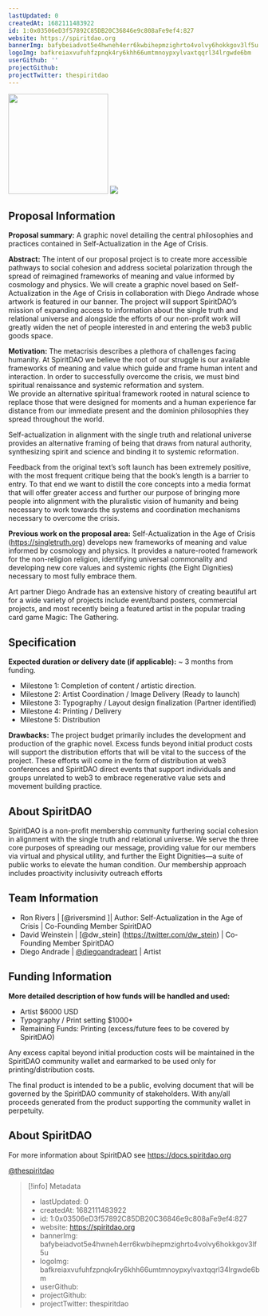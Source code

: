 ```yaml
---
lastUpdated: 0
createdAt: 1682111483922
id: 1:0x03506eD3f57892C85DB20C36846e9c808aFe9ef4:827
website: https://spiritdao.org
bannerImg: bafybeiadvot5e4hwneh4err6kwbihepmzighrto4volvy6hokkgov3lf5u
logoImg: bafkreiaxvufuhfzpnqk4ry6khh66umtmnoypxylvaxtqqrl34lrgwde6bm
userGithub: ''
projectGithub:
projectTwitter: thespiritdao
---
```


<img style="width: 200px" src="https://ipfs-grants-stack.gitcoin.co/ipfs/bafkreiaxvufuhfzpnqk4ry6khh66umtmnoypxylvaxtqqrl34lrgwde6bm">

<img src="https://ipfs-grants-stack.gitcoin.co/ipfs/bafybeiadvot5e4hwneh4err6kwbihepmzighrto4volvy6hokkgov3lf5u">

## Proposal Information

**Proposal summary:** A graphic novel detailing the central philosophies and practices contained in Self-Actualization in the Age of Crisis.

**Abstract:** The intent of our proposal project is to create more accessible pathways to social cohesion and address societal polarization through the spread of reimagined frameworks of meaning and value informed by cosmology and physics. We will create a graphic novel based on Self-Actualization in the Age of Crisis in collaboration with Diego Andrade whose artwork is featured in our banner. The project will support SpiritDAO’s mission of expanding access to information about the single truth and relational universe and alongside the efforts of our non-profit work will greatly widen the net of people interested in and entering the web3 public goods space.

**Motivation:** The metacrisis describes a plethora of challenges facing humanity. At SpiritDAO we believe the root of our struggle is our available frameworks of meaning and value which guide and frame human intent and interaction. In order to successfully overcome the crisis, we must bind spiritual renaissance and systemic reformation and system.  
We provide an alternative spiritual framework rooted in natural science to replace those that were designed for moments and a human experience far distance from our immediate present and the dominion philosophies they spread throughout the world.

Self-actualization in alignment with the single truth and relational universe provides an alternative framing of being that draws from natural authority, synthesizing spirit and science and binding it to systemic reformation.

Feedback from the original text’s soft launch has been extremely positive, with the most frequent critique being that the book’s length is a barrier to entry. To that end we want to distill the core concepts into a media format that will offer greater access and further our purpose of bringing more people into alignment with the pluralistic vision of humanity and being necessary to work towards the systems and coordination mechanisms necessary to overcome the crisis.

**Previous work on the proposal area:**
Self-Actualization in the Age of Crisis (https://singletruth.org) develops new frameworks of meaning and value informed by cosmology and physics. It provides a nature-rooted framework for the non-religion religion, identifying universal commonality and developing new core values and systemic rights (the Eight Dignities) necessary to most fully embrace them.

Art partner Diego Andrade has an extensive history of creating beautiful art for a wide variety of projects include event/band posters, commercial projects, and most recently being a featured artist in the popular trading card game Magic: The Gathering.

## Specification

**Expected duration or delivery date (if applicable):** ~ 3 months from funding.

- Milestone 1: Completion of content / artistic direction.
- Milestone 2: Artist Coordination / Image Delivery (Ready to launch)
- Milestone 3: Typography / Layout design finalization (Partner identified)
- Milestone 4: Printing / Delivery
- Milestone 5: Distribution

**Drawbacks:** The project budget primarily includes the development and production of the graphic novel. Excess funds beyond initial product costs will support the distribution efforts that will be vital to the success of the project. These efforts will come in the form of distribution at web3 conferences and SpiritDAO direct events that support individuals and groups unrelated to web3 to embrace regenerative value sets and movement building practice.

## About SpiritDAO

SpiritDAO is a non-profit membership community furthering social cohesion in alignment with the single truth and relational universe. We serve the three core purposes of spreading our message, providing value for our members via virtual and physical utility, and further the Eight Dignities—a suite of public works to elevate the human condition. Our membership approach includes proactivity inclusivity outreach efforts

## Team Information

- Ron Rivers | [@riversmind ][](https://twitter.com/riversmind)| Author: Self-Actualization in the Age of Crisis | Co-Founding Member SpiritDAO
- David Weinstein | [@dw_stein] (https://twitter.com/dw_stein) |  Co-Founding Member SpiritDAO
- Diego Andrade | [@diegoandradeart](https://www.instagram.com/diegoandradeart/)  |  Artist

## Funding Information

**More detailed description of how funds will be handled and used:**

- Artist $6000 USD
- Typography / Print setting $1000+
- Remaining Funds: Printing (excess/future fees to be covered by SpiritDAO)

Any excess capital beyond initial production costs will be maintained in the SpiritDAO community wallet and earmarked to be used only for printing/distribution costs.

The final product is intended to be a public, evolving document that will be governed by the SpiritDAO community of stakeholders. With any/all proceeds generated from the product supporting the community wallet in perpetuity.

## About SpiritDAO

For more information about SpiritDAO see https://docs.spiritdao.org 

[@thespiritdao](https://twitter.com/thespiritdao)


> [!info] Metadata
> * lastUpdated: 0
> * createdAt: 1682111483922
> * id: 1:0x03506eD3f57892C85DB20C36846e9c808aFe9ef4:827
> * website: https://spiritdao.org
> * bannerImg: bafybeiadvot5e4hwneh4err6kwbihepmzighrto4volvy6hokkgov3lf5u
> * logoImg: bafkreiaxvufuhfzpnqk4ry6khh66umtmnoypxylvaxtqqrl34lrgwde6bm
> * userGithub: 
> * projectGithub: 
> * projectTwitter: thespiritdao